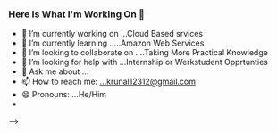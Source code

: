 ### Here Is What I'm Working On  👋






- 🔭 I’m currently working on ...Cloud Based srvices
- 🌱 I’m currently learning .....Amazon Web Services
- 👯 I’m looking to collaborate on ....Taking More Practical Knowledge
- 🤔 I’m looking for help with ...Internship  or Werkstudent Opprtunties
- 💬 Ask me about ...
- 📫 How to reach me: ...krunal12312@gmail.com
- 😄 Pronouns: ...He/Him
- 
-->
